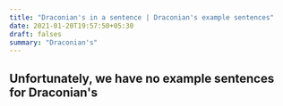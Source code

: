 ```yaml
---
title: "Draconian's in a sentence | Draconian's example sentences"
date: 2021-01-20T19:57:50+05:30
draft: falses
summary: "Draconian's"
---
```

## Unfortunately, we have no example sentences for Draconian's                 
